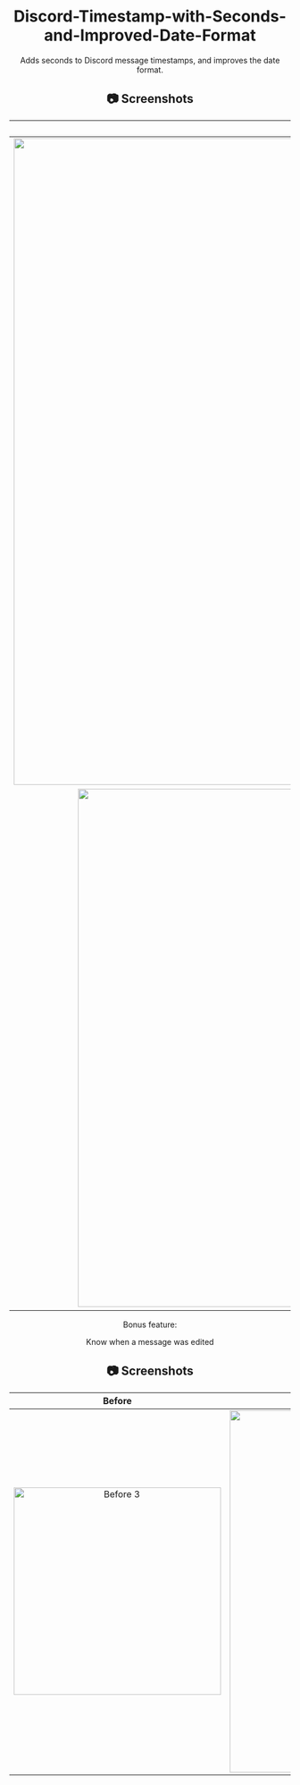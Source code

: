 <div align="center">

# Discord-Timestamp-with-Seconds-and-Improved-Date-Format
Adds seconds to Discord message timestamps, and improves the date format. 

## 📷 Screenshots
| **Before** | **After** |
|     :---:      |     :---:      |
| <img width="1157" alt="Before 1" src="https://user-images.githubusercontent.com/122677421/226656774-b0a0c875-2842-460f-a872-e11bbcfe94ac.png"> | <img width="922" alt="After 1" src="https://user-images.githubusercontent.com/122677421/226656968-5930d158-398e-4742-bb37-cf729e572cd2.png">
| <img width="927" alt="Before 2" src="https://user-images.githubusercontent.com/122677421/226657261-0c031aff-df3c-4ecf-b283-acf1a7faf786.png"> | <img width="930" alt="After 2" src="https://user-images.githubusercontent.com/122677421/226657291-e96e7308-5c54-4c10-8d98-bbba6d29805a.png">

Bonus feature:

Know when a message was edited

## 📷 Screenshots
| **Before** | **After** |
|     :---:      |     :---:      |
| <img width="371" alt="Before 3" src="https://user-images.githubusercontent.com/122677421/226767214-098e008b-2f48-41e8-88ed-4f180bcba749.png"> | <img width="648" alt="After 3" src="https://user-images.githubusercontent.com/122677421/226767270-53bc115e-10ac-456c-aba9-e185b8232d23.png">

